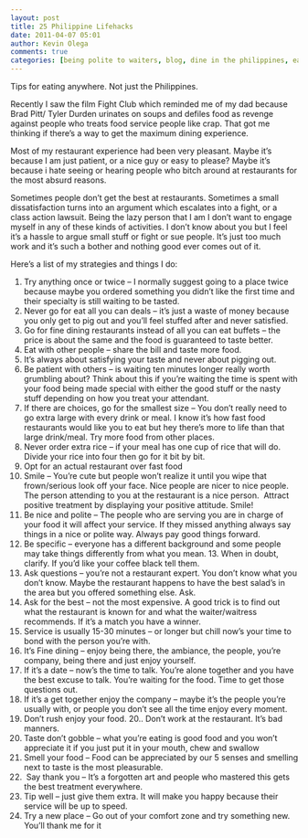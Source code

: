 ```yaml
---
layout: post
title: 25 Philippine Lifehacks
date: 2011-04-07 05:01
author: Kevin Olega
comments: true
categories: [being polite to waiters, blog, dine in the philippines, eat in the philippines, eating in the philippines, restaurant etiquette in the philippines, restaurant in the philippines]
---
```

Tips for eating anywhere. Not just the Philippines.

Recently I saw the film Fight Club which reminded me of my dad because Brad Pitt/ Tyler Durden urinates on soups and defiles food as revenge against people who treats food service people like crap. That got me thinking if there’s a way to get the maximum dining experience.

Most of my restaurant experience had been very pleasant. Maybe it’s because I am just patient, or a nice guy or easy to please? Maybe it’s because i hate seeing or hearing people who bitch around at restaurants for the most absurd reasons.

Sometimes people don’t get the best at restaurants. Sometimes a small dissatisfaction turns into an argument which escalates into a fight, or a class action lawsuit. Being the lazy person that I am I don’t want to engage myself in any of these kinds of activities. I don’t know about you but I feel it’s a hassle to argue small stuff or fight or sue people. It’s just too much work and it’s such a bother and nothing good ever comes out of it.

Here’s a list of my strategies and things I do:

1. Try anything once or twice – I normally suggest going to a place twice because maybe you ordered something you didn’t like the first time and their specialty is still waiting to be tasted.
2. Never go for eat all you can deals – it’s just a waste of money because you only get to pig out and you’ll feel stuffed after and never satisfied.
3. Go for fine dining restaurants instead of all you can eat buffets – the price is about the same and the food is guaranteed to taste better.
4. Eat with other people – share the bill and taste more food.
5. It’s always about satisfying your taste and never about pigging out.
6. Be patient with others – is waiting ten minutes longer really worth grumbling about? Think about this if you’re waiting the time is spent with your food being made special with either the good stuff or the nasty stuff depending on how you treat your attendant.
7. If there are choices, go for the smallest size – You don’t really need to go extra large with every drink or meal. I know it’s how fast food restaurants would like you to eat but hey there’s more to life than that large drink/meal. Try more food from other places.
8. Never order extra rice – if your meal has one cup of rice that will do. Divide your rice into four then go for it bit by bit.
9. Opt for an actual restaurant over fast food
10. Smile – You’re cute but people won’t realize it until you wipe that frown/serious look off your face. Nice people are nicer to nice people. The person attending to you at the restaurant is a nice person.  Attract positive treatment by displaying your positive attitude. Smile!
11. Be nice and polite – The people who are serving you are in charge of your food it will affect your service. If they missed anything always say things in a nice or polite way. Always pay good things forward.
12. Be specific – everyone has a different background and some people may take things differently from what you mean. 13. When in doubt, clarify. If you’d like your coffee black tell them.
13. Ask questions – you’re not a restaurant expert. You don’t know what you don’t know. Maybe the restaurant happens to have the best salad’s in the area but you offered something else. Ask.
14. Ask for the best – not the most expensive. A good trick is to find out what the restaurant is known for and what the waiter/waitress recommends. If it’s a match you have a winner.
15. Service is usually 15-30 minutes – or longer but chill now’s your time to bond with the person you’re with.
16. It’s Fine dining – enjoy being there, the ambiance, the people, you’re company, being there and just enjoy yourself.
17. If it’s a date – now’s the time to talk. You’re alone together and you have the best excuse to talk. You’re waiting for the food. Time to get those questions out.
18. If it’s a get together enjoy the company – maybe it’s the people you’re usually with, or people you don’t see all the time enjoy every moment.
19. Don’t rush enjoy your food.
20.. Don’t work at the restaurant. It’s bad manners.
21. Taste don’t gobble – what you’re eating is good food and you won’t appreciate it if you just put it in your mouth, chew and swallow
22. Smell your food – Food can be appreciated by our 5 senses and smelling next to taste is the most pleasurable.
23.  Say thank you – It’s a forgotten art and people who mastered this gets the best treatment everywhere.
24. Tip well – just give them extra. It will make you happy because their service will be up to speed.
25. Try a new place – Go out of your comfort zone and try something new. You’ll thank me for it
<ol></ol>
&nbsp;
